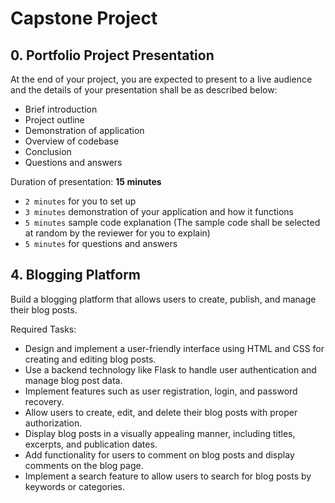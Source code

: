 # Capstone Project

## 0. Portfolio Project Presentation
At the end of your project, you are expected to present to a live audience and the details of your presentation shall be as described below:
* Brief introduction
* Project outline
* Demonstration of application
* Overview of codebase
* Conclusion
* Questions and answers

Duration of presentation: **15 minutes**
* ```2 minutes``` for you to set up
* ```3 minutes``` demonstration of your application and how it functions
* ```5 minutes``` sample code explanation (The sample code shall be selected at random by the reviewer for you to explain)
* ```5 minutes``` for questions and answers

## 4. Blogging Platform
Build a blogging platform that allows users to create, publish, and manage their blog posts.

Required Tasks:
* Design and implement a user-friendly interface using HTML and CSS for creating and editing blog posts.
* Use a backend technology like Flask to handle user authentication and manage blog post data.
* Implement features such as user registration, login, and password recovery.
* Allow users to create, edit, and delete their blog posts with proper authorization.
* Display blog posts in a visually appealing manner, including titles, excerpts, and publication dates.
* Add functionality for users to comment on blog posts and display comments on the blog page.
* Implement a search feature to allow users to search for blog posts by keywords or categories.
